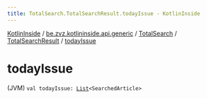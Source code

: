 ```yaml
---
title: TotalSearch.TotalSearchResult.todayIssue - KotlinInside
---
```


[KotlinInside](../../../index.html) / [be.zvz.kotlininside.api.generic](../../index.html) / [TotalSearch](../index.html) / [TotalSearchResult](index.html) / [todayIssue](./today-issue.html)

# todayIssue

(JVM) `val todayIssue: `[`List`](https://kotlinlang.org/api/latest/jvm/stdlib/kotlin.collections/-list/index.html)`<SearchedArticle>`
